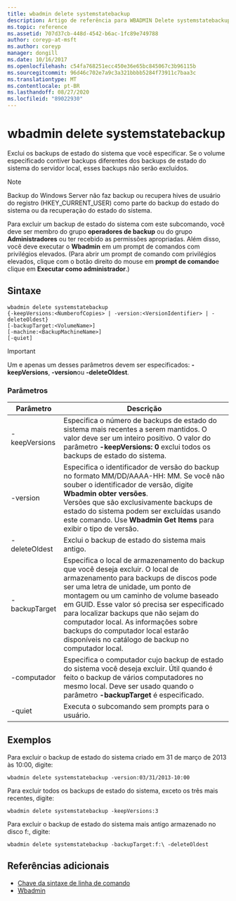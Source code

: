 ```yaml
---
title: wbadmin delete systemstatebackup
description: Artigo de referência para WBADMIN Delete systemstatebackup, que exclui os backups de estado do sistema que você especificar.
ms.topic: reference
ms.assetid: 707d37cb-448d-4542-b6ac-1fc89e749788
author: coreyp-at-msft
ms.author: coreyp
manager: dongill
ms.date: 10/16/2017
ms.openlocfilehash: c54fa768251ecc450e36e65bc845067c3b96115b
ms.sourcegitcommit: 96d46c702e7a9c3a321bbbb5284f73911c7baa3c
ms.translationtype: MT
ms.contentlocale: pt-BR
ms.lasthandoff: 08/27/2020
ms.locfileid: "89022930"
---
```

# <a name="wbadmin-delete-systemstatebackup"></a>wbadmin delete systemstatebackup


Exclui os backups de estado do sistema que você especificar. Se o volume especificado contiver backups diferentes dos backups de estado do sistema do servidor local, esses backups não serão excluídos.

> [!NOTE]
> Backup do Windows Server não faz backup ou recupera hives de usuário do registro (HKEY_CURRENT_USER) como parte do backup do estado do sistema ou da recuperação do estado do sistema.

Para excluir um backup de estado do sistema com este subcomando, você deve ser membro do grupo **operadores de backup** ou do grupo **Administradores** ou ter recebido as permissões apropriadas. Além disso, você deve executar o **Wbadmin** em um prompt de comandos com privilégios elevados. (Para abrir um prompt de comando com privilégios elevados, clique com o botão direito do mouse em **prompt de comando**e clique em **Executar como administrador**.)


## <a name="syntax"></a>Sintaxe

```
wbadmin delete systemstatebackup
{-keepVersions:<NumberofCopies> | -version:<VersionIdentifier> | -deleteOldest}
[-backupTarget:<VolumeName>]
[-machine:<BackupMachineName>]
[-quiet]
```

> [!IMPORTANT]
> Um e apenas um desses parâmetros devem ser especificados: **-keepVersions**, **-version**ou **-deleteOldest**.

### <a name="parameters"></a>Parâmetros

|Parâmetro|Descrição|
|---------|-----------|
|-keepVersions|Especifica o número de backups de estado do sistema mais recentes a serem mantidos. O valor deve ser um inteiro positivo. O valor do parâmetro **-keepVersions: 0** exclui todos os backups de estado do sistema.|
|-version|Especifica o identificador de versão do backup no formato MM/DD/AAAA-HH: MM. Se você não souber o identificador de versão, digite **Wbadmin obter versões**.</br>Versões que são exclusivamente backups de estado do sistema podem ser excluídas usando este comando. Use **Wbadmin Get Items** para exibir o tipo de versão.|
|-deleteOldest|Exclui o backup de estado do sistema mais antigo.|
|-backupTarget|Especifica o local de armazenamento do backup que você deseja excluir. O local de armazenamento para backups de discos pode ser uma letra de unidade, um ponto de montagem ou um caminho de volume baseado em GUID. Esse valor só precisa ser especificado para localizar backups que não sejam do computador local. As informações sobre backups do computador local estarão disponíveis no catálogo de backup no computador local.|
|-computador|Especifica o computador cujo backup de estado do sistema você deseja excluir. Útil quando é feito o backup de vários computadores no mesmo local. Deve ser usado quando o parâmetro **-backupTarget** é especificado.|
|-quiet|Executa o subcomando sem prompts para o usuário.|

## <a name="examples"></a>Exemplos

Para excluir o backup de estado do sistema criado em 31 de março de 2013 às 10:00, digite:
```
wbadmin delete systemstatebackup -version:03/31/2013-10:00
```
Para excluir todos os backups de estado do sistema, exceto os três mais recentes, digite:
```
wbadmin delete systemstatebackup -keepVersions:3
```
Para excluir o backup de estado do sistema mais antigo armazenado no disco f:, digite:
```
wbadmin delete systemstatebackup -backupTarget:f:\ -deleteOldest
```

## <a name="additional-references"></a>Referências adicionais

- [Chave da sintaxe de linha de comando](command-line-syntax-key.md)
- [Wbadmin](wbadmin.md)
